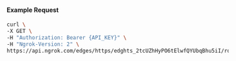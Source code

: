 <!-- Code generated for API Clients. DO NOT EDIT. -->

#### Example Request

```bash
curl \
-X GET \
-H "Authorization: Bearer {API_KEY}" \
-H "Ngrok-Version: 2" \
https://api.ngrok.com/edges/https/edghts_2tcUZhHyPO6tElwfQYUbqBhu5iI/routes/edghtsrt_2tcUZgZqgKYNKNad45XF1SsnFlk
```
